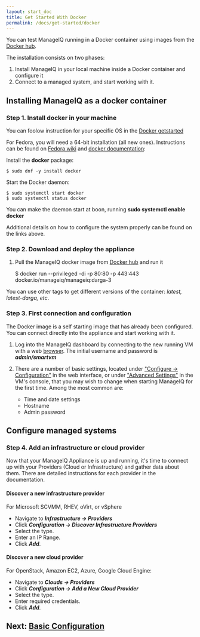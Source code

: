 ```yaml
---
layout: start_doc
title: Get Started With Docker
permalink: /docs/get-started/docker
---
```


You can test ManageIQ running in a Docker container using images from the [Docker hub](https://hub.docker.com/).

The installation consists on two phases:

 1. Install ManageIQ in your local machine inside a Docker container and configure it
 2. Connect to a managed system, and start working with it.

## Installing ManageIQ as a docker container ##
### Step 1. Install docker in your machine
You can foolow instruction for your specific OS in the [Docker getstarted](https://docs.docker.com/engine/getstarted/step_one/#step-1-get-docker)

For Fedora, you will need a 64-bit installation (all new ones). Instructions can be found on [Fedora wiki](https://fedoraproject.org/wiki/Docker) and [docker documentation](https://docs.docker.com/engine/installation/linux/fedora/):

Install the **docker** package:

    $ sudo dnf -y install docker

Start the Docker daemon:

    $ sudo systemctl start docker
    $ sudo systemctl status docker

You can make the daemon start at boon, running **sudo systemctl enable docker**

Additional details on how to configure the system properly can be found on the links above.

### Step 2. Download and deploy the appliance

 1. Pull the ManageIQ docker image from [Docker hub](https://hub.docker.com/) and run it

    $ docker run --privileged -di -p 80:80 -p 443:443 docker.io/manageiq/manageiq:darga-3

You can use other tags to get different versions of the container: *latest, latest-darga, etc*.

### Step 3. First connection and configuration

The Docker image is a self starting image that has already been configured. You can connect directly into the appliance and start working with it.

 1. Log into the ManageIQ dashboard by connecting to the new running VM with a web [browser](https://127.0.0.1). The initial username and password is ***admin/smartvm***

 2. There are a number of basic settings, located under <u>"Configure → Configuration"</u> in the web interface, or under <u>"Advanced Settings"</u> in the VM's console, that you may wish to change when starting ManageIQ for the first time. Among the most common are:

    * Time and date settings
    * Hostname
    * Admin password


## Configure managed systems
### Step 4. Add an infrastructure or cloud provider ###

Now that your ManageIQ Appliance is up and running, it's time to connect up with your Providers (Cloud or Infrastructure) and gather data about them. There are detailed instructions for each provider in the documentation.

#### Discover a new infrastructure provider

For Microsoft SCVMM, RHEV, oVirt, or vSphere

 * Navigate to ***Infrastructure → Providers***
 * Click ***Configuration → Discover Infrastructure Providers***
 * Select the type.
 * Enter an IP Range.
 * Click ***Add***.

#### Discover a new cloud provider

For OpenStack, Amazon EC2, Azure, Google Cloud Engine:

 * Navigate to ***Clouds → Providers***
 * Click ***Configuration → Add a New Cloud Provider***
 * Select the type.
 * Enter required credentials.
 * Click ***Add***.

## Next: [Basic Configuration](/docs/get-started/basic-configuration)
